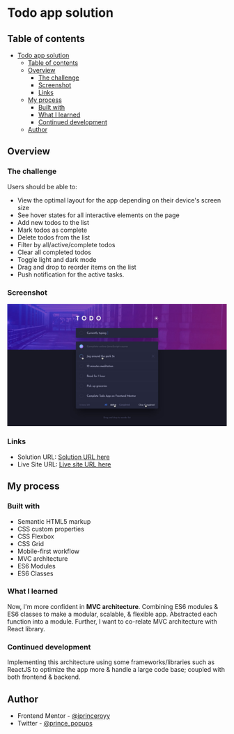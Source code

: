 # Todo app solution

## Table of contents

- [Todo app solution](#todo-app-solution)
  - [Table of contents](#table-of-contents)
  - [Overview](#overview)
    - [The challenge](#the-challenge)
    - [Screenshot](#screenshot)
    - [Links](#links)
  - [My process](#my-process)
    - [Built with](#built-with)
    - [What I learned](#what-i-learned)
    - [Continued development](#continued-development)
  - [Author](#author)

## Overview

### The challenge

Users should be able to:

- View the optimal layout for the app depending on their device's screen size
- See hover states for all interactive elements on the page
- Add new todos to the list
- Mark todos as complete
- Delete todos from the list
- Filter by all/active/complete todos
- Clear all completed todos
- Toggle light and dark mode
- Drag and drop to reorder items on the list
- Push notification for the active tasks.

### Screenshot

![](./src/assets/design/active-states-dark.jpg)

### Links

- Solution URL: [Solution URL here](https://your-solution-url.com)
- Live Site URL: [Live site URL here](https://your-live-site-url.com)

## My process

### Built with

- Semantic HTML5 markup
- CSS custom properties
- CSS Flexbox
- CSS Grid
- Mobile-first workflow
- MVC architecture
- ES6 Modules
- ES6 Classes

### What I learned

Now, I'm more confident in **MVC architecture**. Combining ES6 modules & ES6 classes to make a modular, scalable, & flexible app. Abstracted each function into a module. Further, I want to co-relate MVC architecture with React library.

### Continued development

Implementing this architecture using some frameworks/libraries such as ReactJS to optimize the app more & handle a large code base; coupled with both frontend & backend.

## Author

- Frontend Mentor - [@iprinceroyy](https://www.frontendmentor.io/profile/iprinceroyy)
- Twitter - [@prince_popups](https://www.twitter.com/@prince_popups)
